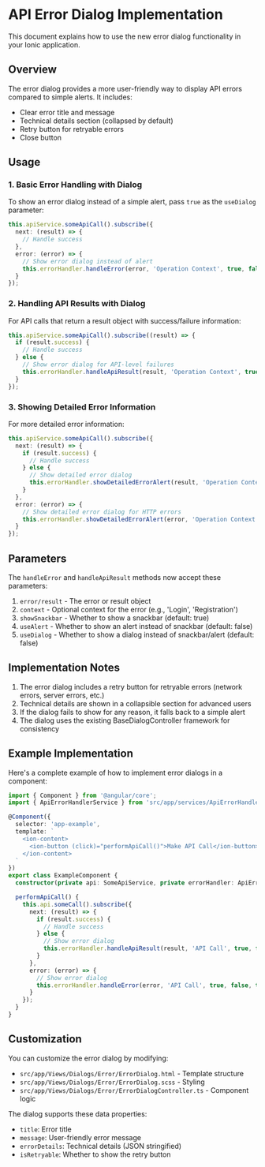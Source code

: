 # API Error Dialog Implementation

This document explains how to use the new error dialog functionality in your Ionic application.

## Overview

The error dialog provides a more user-friendly way to display API errors compared to simple alerts. It includes:
- Clear error title and message
- Technical details section (collapsed by default)
- Retry button for retryable errors
- Close button

## Usage

### 1. Basic Error Handling with Dialog

To show an error dialog instead of a simple alert, pass `true` as the `useDialog` parameter:

```typescript
this.apiService.someApiCall().subscribe({
  next: (result) => {
    // Handle success
  },
  error: (error) => {
    // Show error dialog instead of alert
    this.errorHandler.handleError(error, 'Operation Context', true, false, true);
  }
});
```

### 2. Handling API Results with Dialog

For API calls that return a result object with success/failure information:

```typescript
this.apiService.someApiCall().subscribe((result) => {
  if (result.success) {
    // Handle success
  } else {
    // Show error dialog for API-level failures
    this.errorHandler.handleApiResult(result, 'Operation Context', true, false, true);
  }
});
```

### 3. Showing Detailed Error Information

For more detailed error information:

```typescript
this.apiService.someApiCall().subscribe({
  next: (result) => {
    if (result.success) {
      // Handle success
    } else {
      // Show detailed error dialog
      this.errorHandler.showDetailedErrorAlert(result, 'Operation Context');
    }
  },
  error: (error) => {
    // Show detailed error dialog for HTTP errors
    this.errorHandler.showDetailedErrorAlert(error, 'Operation Context');
  }
});
```

## Parameters

The `handleError` and `handleApiResult` methods now accept these parameters:

1. `error/result` - The error or result object
2. `context` - Optional context for the error (e.g., 'Login', 'Registration')
3. `showSnackbar` - Whether to show a snackbar (default: true)
4. `useAlert` - Whether to show an alert instead of snackbar (default: false)
5. `useDialog` - Whether to show a dialog instead of snackbar/alert (default: false)

## Implementation Notes

1. The error dialog includes a retry button for retryable errors (network errors, server errors, etc.)
2. Technical details are shown in a collapsible section for advanced users
3. If the dialog fails to show for any reason, it falls back to a simple alert
4. The dialog uses the existing BaseDialogController framework for consistency

## Example Implementation

Here's a complete example of how to implement error dialogs in a component:

```typescript
import { Component } from '@angular/core';
import { ApiErrorHandlerService } from 'src/app/services/ApiErrorHandler';

@Component({
  selector: 'app-example',
  template: `
    <ion-content>
      <ion-button (click)="performApiCall()">Make API Call</ion-button>
    </ion-content>
  `
})
export class ExampleComponent {
  constructor(private api: SomeApiService, private errorHandler: ApiErrorHandlerService) {}

  performApiCall() {
    this.api.someCall().subscribe({
      next: (result) => {
        if (result.success) {
          // Handle success
        } else {
          // Show error dialog
          this.errorHandler.handleApiResult(result, 'API Call', true, false, true);
        }
      },
      error: (error) => {
        // Show error dialog
        this.errorHandler.handleError(error, 'API Call', true, false, true);
      }
    });
  }
}
```

## Customization

You can customize the error dialog by modifying:
- `src/app/Views/Dialogs/Error/ErrorDialog.html` - Template structure
- `src/app/Views/Dialogs/Error/ErrorDialog.scss` - Styling
- `src/app/Views/Dialogs/Error/ErrorDialogController.ts` - Component logic

The dialog supports these data properties:
- `title`: Error title
- `message`: User-friendly error message
- `errorDetails`: Technical details (JSON stringified)
- `isRetryable`: Whether to show the retry button
